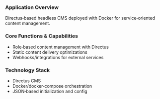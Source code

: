 ### Application Overview
Directus‑based headless CMS deployed with Docker for service‑oriented content management.

### Core Functions & Capabilities
- Role‑based content management with Directus
- Static content delivery optimizations
- Webhooks/integrations for external services

### Technology Stack
- Directus CMS
- Docker/docker‑compose orchestration
- JSON‑based initialization and config

